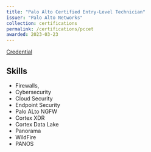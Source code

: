 ```yaml
---
title: "Palo Alto Certified Entry-Level Technician"
issuer: "Palo Alto Networks"
collection: certifications
permalink: /certifications/pccet
awarded: 2023-03-23
---
```


[Credential](https://www.credly.com/badges/f5e5b3ac-9e3b-485b-91b0-6b072e852545/linked_in_profile)

## Skills

* Firewalls,
* Cybersecurity
* Cloud Security
* Endpoint Security
* Palo ALto NGFW
* Cortex XDR
* Cortex Data Lake
* Panorama
* WildFire
* PANOS
